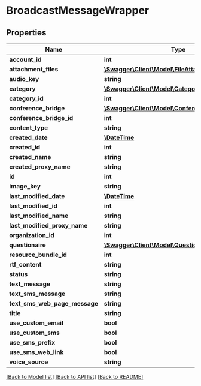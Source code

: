 # BroadcastMessageWrapper

## Properties
Name | Type | Description | Notes
------------ | ------------- | ------------- | -------------
**account_id** | **int** |  | [optional] 
**attachment_files** | [**\Swagger\Client\Model\FileAttachmentWrapper[]**](FileAttachmentWrapper.md) |  | [optional] 
**audio_key** | **string** |  | [optional] 
**category** | [**\Swagger\Client\Model\CategoryWrapper**](CategoryWrapper.md) |  | [optional] 
**category_id** | **int** |  | [optional] 
**conference_bridge** | [**\Swagger\Client\Model\ConferenceBridgeWrapper**](ConferenceBridgeWrapper.md) |  | [optional] 
**conference_bridge_id** | **int** |  | [optional] 
**content_type** | **string** |  | [optional] 
**created_date** | [**\DateTime**](\DateTime.md) |  | [optional] 
**created_id** | **int** |  | [optional] 
**created_name** | **string** |  | [optional] 
**created_proxy_name** | **string** |  | [optional] 
**id** | **int** |  | [optional] 
**image_key** | **string** |  | [optional] 
**last_modified_date** | [**\DateTime**](\DateTime.md) |  | [optional] 
**last_modified_id** | **int** |  | [optional] 
**last_modified_name** | **string** |  | [optional] 
**last_modified_proxy_name** | **string** |  | [optional] 
**organization_id** | **int** |  | [optional] 
**questionaire** | [**\Swagger\Client\Model\QuestionaireWrapper**](QuestionaireWrapper.md) |  | [optional] 
**resource_bundle_id** | **int** |  | [optional] 
**rtf_content** | **string** |  | [optional] 
**status** | **string** |  | [optional] 
**text_message** | **string** |  | [optional] 
**text_sms_message** | **string** |  | [optional] 
**text_sms_web_page_message** | **string** |  | [optional] 
**title** | **string** |  | [optional] 
**use_custom_email** | **bool** |  | [optional] 
**use_custom_sms** | **bool** |  | [optional] 
**use_sms_prefix** | **bool** |  | [optional] 
**use_sms_web_link** | **bool** |  | [optional] 
**voice_source** | **string** |  | [optional] 

[[Back to Model list]](../README.md#documentation-for-models) [[Back to API list]](../README.md#documentation-for-api-endpoints) [[Back to README]](../README.md)


